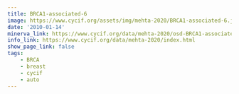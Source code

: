 ```yaml
---
title: BRCA1-associated-6
image: https://www.cycif.org/assets/img/mehta-2020/BRCA1-associated-6.jpg
date: '2010-01-14'
minerva_link: https://www.cycif.org/data/mehta-2020/osd-BRCA1-associated-6.html
info_link: https://www.cycif.org/data/mehta-2020/index.html
show_page_link: false
tags: 
    - BRCA
    - breast
    - cycif
    - auto
---
```

